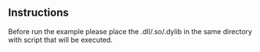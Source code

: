 ## Instructions

Before run the example please place the .dll/.so/.dylib in the same directory with script that will be executed.
